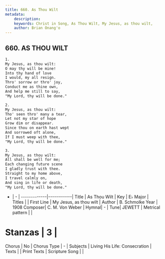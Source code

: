 ```yaml
---
title: 660. As Thou Wilt
metadata:
    description: 
    keywords: Christ in Song, As Thou Wilt, My Jesus, as thou wilt, 
    author: Brian Onang'o
---
```



## 660. AS THOU WILT

```txt
1.
My Jesus, as thou wilt:
O may thy will be mine!
Into thy hand of love 
I would, my all resign.
Thro' sorrow or thro' joy,
Conduct me as thine own,
And help me still to say,
"My Lord, thy will be done."

2.
My Jesus, as thou wilt:
Tho' seen thro' many a tear,
Let not my star of hope
Grow dim or disappear.
Since thou on earth hast wept
And sorrowed oft alone,
If I must weep with thee,
"My Lord, thy will be done."

3.
My Jesus, as thou wilt:
All shall be well for me;
Each changing future scene
I gladly trust with thee.
Straight to my home above,
I travel calmly on,
And sing in life or death,
"My Lord, thy will be done."

```

- |   -  |
-------------|------------|
Title | As Thou Wilt |
Key | E♭ Major |
Titles |  |
First Line | My Jesus, as thou wilt |
Author | B. Schmolke
Year | 1908
Composer| C. M. Von Weber |
Hymnal|  - |
Tune| JEWETT |
Metrical pattern | |
# Stanzas | 3 |
Chorus | No |
Chorus Type | - |
Subjects | Living His Life: Consecration |
Texts |  |
Print Texts | 
Scripture Song |  |
  
